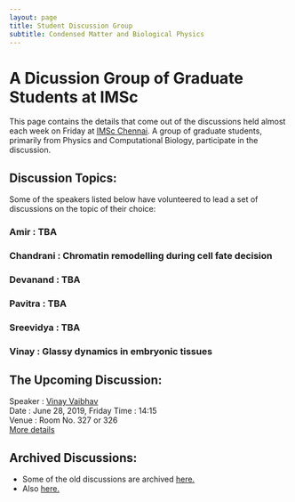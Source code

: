 ```yaml
---
layout: page
title: Student Discussion Group  
subtitle: Condensed Matter and Biological Physics
---
```

# A Dicussion Group of Graduate Students at IMSc

This page contains the details that come out of the discussions held almost each week on Friday at [IMSc Chennai](https://www.imsc.res.in/). A group of graduate students, primarily from Physics and Computational Biology, participate in the discussion.

## Discussion Topics:

Some of the speakers listed below have volunteered to lead a set of discussions on the topic of their choice:

### Amir		  :	TBA
### Chandrani	:	Chromatin remodelling during cell fate decision
### Devanand	:	TBA
### Pavitra		:	TBA
### Sreevidya	:	TBA
### Vinay		  :	Glassy dynamics in embryonic tissues

## The Upcoming Discussion:
Speaker :      [Vinay Vaibhav](https://www.imsc.res.in/~vinayv/)  
Date    :      June 28, 2019, Friday
Time    :      14:15  
Venue   :      Room No. 327 or 326  
[More details](https://vinayphys.github.io/discussion/2017/10/Diffusion-4)

  

## Archived Discussions:  
* Some of the old discussions are archived [here.](https://www.imsc.res.in/~kamalt/discussions.html)
* Also [here.](https://vinayphys.github.io/discussion/)



